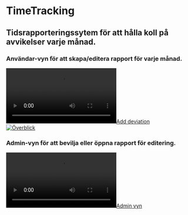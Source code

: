 # TimeTracking
## Tidsrapporteringssytem för att hålla koll på avvikelser varje månad. ##    
### Användar-vyn för att skapa/editera rapport för varje månad. ###
[![Add deviation](https://gyazo.com/6fdbc5f2a33beb6dab6818d3155fa598.MP4)](https://gyazo.com/6fdbc5f2a33beb6dab6818d3155fa598)  
[![Överblick](https://gyazo.com/a1b94b8b9c79130463c3df54bcef3c71.Png)](https://gyazo.com/a1b94b8b9c79130463c3df54bcef3c71)
### Admin-vyn för att bevilja eller öppna rapport för editering. ###  
[![Admin vyn](https://gyazo.com/f6148ca45cf6795bd992f7cbad049ca7.MP4)](https://gyazo.com/f6148ca45cf6795bd992f7cbad049ca7)
